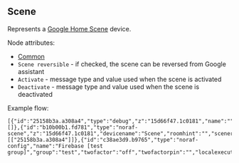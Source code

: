 ## Scene

Represents a [Google Home Scene](https://developers.google.com/assistant/smarthome/guides/scene) device.

Node attributes:
- [Common](../common.md)
- `Scene reversible` - if checked, the scene can be reversed from Google assistant
- `Activate` - message type and value used when the scene is activated
- `Deactivate` - message type and value used when the scene is deactivated


Example flow:
```
[{"id":"25158b3a.a308a4","type":"debug","z":"15d66f47.1c0181","name":"","active":true,"tosidebar":true,"console":false,"tostatus":false,"complete":"false","statusVal":"","statusType":"auto","x":1000,"y":220,"wires":[]},{"id":"b10b00b1.fd781","type":"noraf-scene","z":"15d66f47.1c0181","devicename":"Scene","roomhint":"","scenereversible":true,"name":"","nora":"c38ae3d9.b9765","topic":"","onvalue":"true","onvalueType":"bool","offvalue":"false","offvalueType":"bool","twofactor":"off","twofactorpin":"","x":830,"y":220,"wires":[["25158b3a.a308a4"]]},{"id":"c38ae3d9.b9765","type":"noraf-config","name":"Firebase [test group]","group":"test","twofactor":"off","twofactorpin":"","localexecution":true,"structure":""}]
```
